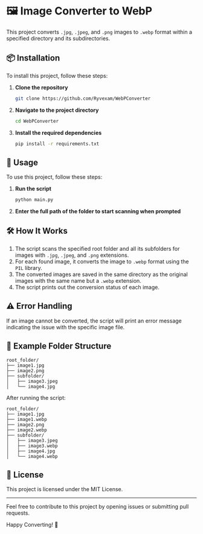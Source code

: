 # 🖼️ Image Converter to WebP

This project converts `.jpg`, `.jpeg`, and `.png` images to `.webp` format within a specified directory and its subdirectories.

## 📦 Installation

To install this project, follow these steps:

1. **Clone the repository**
    ```bash
    git clone https://github.com/Ryvexam/WebPConverter
    ```
2. **Navigate to the project directory**
    ```bash
    cd WebPConverter
    ```
3. **Install the required dependencies**
    ```bash
    pip install -r requirements.txt
    ```

## 🚀 Usage

To use this project, follow these steps:

1. **Run the script**
    ```bash
    python main.py
    ```

2. **Enter the full path of the folder to start scanning when prompted**

## 🛠️ How It Works

1. The script scans the specified root folder and all its subfolders for images with `.jpg`, `.jpeg`, and `.png` extensions.
2. For each found image, it converts the image to `.webp` format using the `PIL` library.
3. The converted images are saved in the same directory as the original images with the same name but a `.webp` extension.
4. The script prints out the conversion status of each image.

## ⚠️ Error Handling

If an image cannot be converted, the script will print an error message indicating the issue with the specific image file.

## 📂 Example Folder Structure

```
root_folder/
├── image1.jpg
├── image2.png
├── subfolder/
│   ├── image3.jpeg
│   └── image4.jpg
```

After running the script:

```
root_folder/
├── image1.jpg
├── image1.webp
├── image2.png
├── image2.webp
├── subfolder/
│   ├── image3.jpeg
│   ├── image3.webp
│   ├── image4.jpg
│   └── image4.webp
```

## 📜 License

This project is licensed under the MIT License.

---

Feel free to contribute to this project by opening issues or submitting pull requests.

Happy Converting! 🎉
